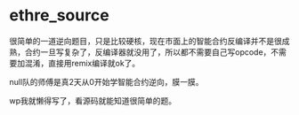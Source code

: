 # ethre_source

很简单的一道逆向题目，只是比较硬核，现在市面上的智能合约反编译并不是很成熟，合约一旦写复杂了，反编译器就没用了，所以都不需要自己写opcode，不需要加混淆，直接用remix编译就ok了。

null队的师傅是真2天从0开始学智能合约逆向，膜一膜。

wp我就懒得写了，看源码就能知道很简单的题。

